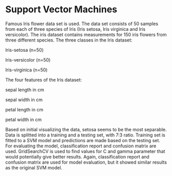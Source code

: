 # Support Vector Machines

Famous Iris flower data set is used. The data set consists of 50 samples from each of three species of Iris (Iris setosa, Iris virginica and Iris versicolor). The iris dataset contains measurements for 150 iris flowers from three different species.
The three classes in the Iris dataset:

Iris-setosa (n=50)

Iris-versicolor (n=50)

Iris-virginica (n=50)

The four features of the Iris dataset:

sepal length in cm

sepal width in cm

petal length in cm

petal width in cm

Based on initial visualizing the data, setosa seems to be the most separable. Data is splitted into a training and a testing set, with 7:3 ratio. Training set is fitted to a SVM model and predictions are made based on the testing set. For evaluating the model, classification report and confusion matrix are used. GridSearchCV is used to find values for C and gamma parameter that would potentially give better results. Again, classification report and confusion matrix are used for model evaluation, but it showed similar results as the original SVM model.
